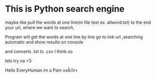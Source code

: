 # 
# This is Python search engine

maybe like pull the words at one line(in file text ex. allword.txt) to the end your url, where we want to search,

Program will get the words at one line by line go to link url ,searching automatic and show results on console

and converts .txt to .csv I think so

lets try na <3 <br>

Hello EveryHuman im a Pam คนขี้เกียจ
